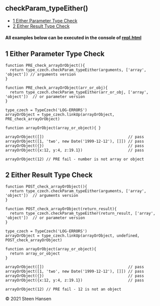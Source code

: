 
## checkParam_typeEither()
  -  [1 Either Parameter Type Check](#either-parameter-type-check)
  -  [2 Either Result Type Check](#either-result-type-check)

#### All examples below can be executed in the console of [repl.html](../../test-collection/repl.html)

## 1 Either Parameter Type Check<a name="either-parameter-type-check"></a>
  
```
function PRE_check_arrayOrObject(){
  return type_czech.checkParam_typeEither(arguments, ['array', 'object']) // arguments version
}
```
```
function PRE_check_arrayOrObject(arr_or_obj){
  return type_czech.checkParam_typeEither(arr_or_obj, ['array', 'object'])  // or parameter version
}

type_czech = TypeCzech('LOG-ERRORS')
arrayOrObject = type_czech.linkUp(arrayOrObject, PRE_check_arrayOrObject) 

function arrayOrObject(array_or_object){ }

arrayOrObject([])                                     // pass
arrayOrObject([1, 'two', new Date('1999-12-12'), []]) // pass
arrayOrObject({})                                     // pass
arrayOrObject({x:12, y:4, z:19.1})                    // pass 

arrayOrObject(12) // PRE fail - number is not array or object
```

## 2 Either Result Type Check<a name="either-result-type-check"></a>
  
```
function POST_check_arrayOrObject(){
  return type_czech.checkParam_typeEither(arguments, ['array', 'object'])  // arguments version
}
```
```
function POST_check_arrayOrObject(return_result){
  return type_czech.checkParam_typeEither(return_result, ['array', 'object'])  // or parameter version
}

type_czech = TypeCzech('LOG-ERRORS')
arrayOrObject = type_czech.linkUp(arrayOrObject, undefined, POST_check_arrayOrObject) 

function arrayOrObject(array_or_object){
  return array_or_object
}

arrayOrObject([])                                     // pass
arrayOrObject([1, 'two', new Date('1999-12-12'), []]) // pass
arrayOrObject({})                                     // pass
arrayOrObject({x:12, y:4, z:19.1})                    // pass

arrayOrObject(12) // PRE fail - 12 is not an object
```



&copy; 2021 Steen Hansen